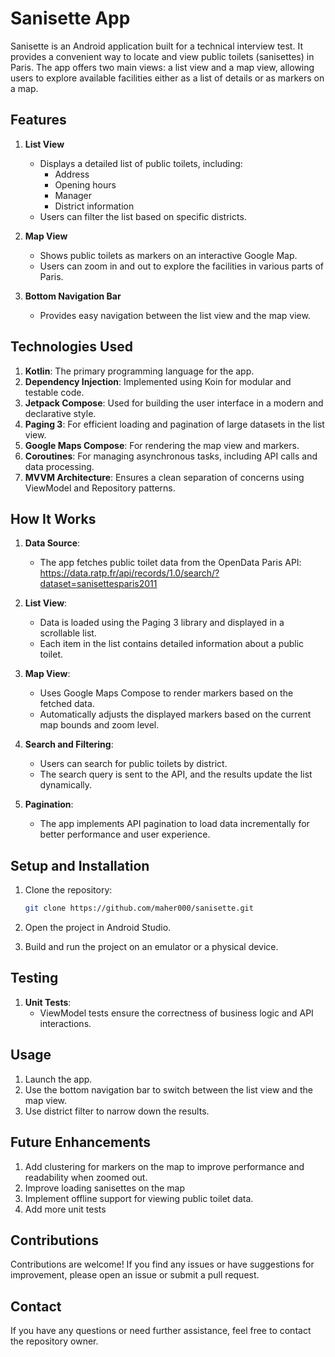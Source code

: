 # Sanisette App

Sanisette is an Android application built for a technical interview test. It provides a convenient way to locate and view public toilets (sanisettes) in Paris. The app offers two main views: a list view and a map view, allowing users to explore available facilities either as a list of details or as markers on a map.

## Features

1. **List View**
    - Displays a detailed list of public toilets, including:
        - Address
        - Opening hours
        - Manager
        - District information
    - Users can filter the list based on specific districts.

2. **Map View**
    - Shows public toilets as markers on an interactive Google Map.
    - Users can zoom in and out to explore the facilities in various parts of Paris.

3. **Bottom Navigation Bar**
    - Provides easy navigation between the list view and the map view.

## Technologies Used

1. **Kotlin**: The primary programming language for the app.
2. **Dependency Injection**: Implemented using Koin for modular and testable code.
3. **Jetpack Compose**: Used for building the user interface in a modern and declarative style.
4. **Paging 3**: For efficient loading and pagination of large datasets in the list view.
5. **Google Maps Compose**: For rendering the map view and markers.
6. **Coroutines**: For managing asynchronous tasks, including API calls and data processing.
7. **MVVM Architecture**: Ensures a clean separation of concerns using ViewModel and Repository patterns.

## How It Works

1. **Data Source**:
    - The app fetches public toilet data from the OpenData Paris API: https://data.ratp.fr/api/records/1.0/search/?dataset=sanisettesparis2011

2. **List View**:
    - Data is loaded using the Paging 3 library and displayed in a scrollable list.
    - Each item in the list contains detailed information about a public toilet.

3. **Map View**:
    - Uses Google Maps Compose to render markers based on the fetched data.
    - Automatically adjusts the displayed markers based on the current map bounds and zoom level.

4. **Search and Filtering**:
    - Users can search for public toilets by district.
    - The search query is sent to the API, and the results update the list dynamically.

5. **Pagination**:
    - The app implements API pagination to load data incrementally for better performance and user experience.


## Setup and Installation

1. Clone the repository:
   ```bash
   git clone https://github.com/maher000/sanisette.git
   ```

2. Open the project in Android Studio.

4. Build and run the project on an emulator or a physical device.

## Testing

1. **Unit Tests**:
    - ViewModel tests ensure the correctness of business logic and API interactions.

## Usage

1. Launch the app.
2. Use the bottom navigation bar to switch between the list view and the map view.
3. Use district filter to narrow down the results.

## Future Enhancements 

1. Add clustering for markers on the map to improve performance and readability when zoomed out.
2. Improve loading sanisettes on the map
3. Implement offline support for viewing public toilet data.
4. Add more unit tests


## Contributions

Contributions are welcome! If you find any issues or have suggestions for improvement, please open an issue or submit a pull request.

## Contact

If you have any questions or need further assistance, feel free to contact the repository owner.

